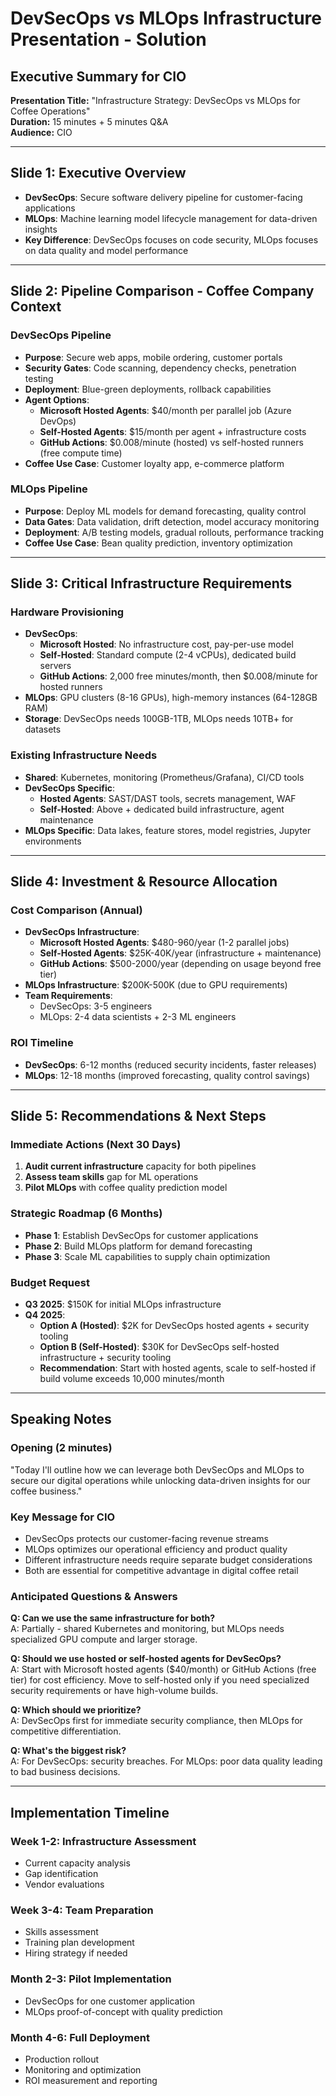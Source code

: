 # DevSecOps vs MLOps Infrastructure Presentation - Solution

## Executive Summary for CIO

**Presentation Title:** "Infrastructure Strategy: DevSecOps vs MLOps for Coffee Operations"  
**Duration:** 15 minutes + 5 minutes Q&A  
**Audience:** CIO

---

## Slide 1: Executive Overview
- **DevSecOps**: Secure software delivery pipeline for customer-facing applications
- **MLOps**: Machine learning model lifecycle management for data-driven insights
- **Key Difference**: DevSecOps focuses on code security, MLOps focuses on data quality and model performance

---

## Slide 2: Pipeline Comparison - Coffee Company Context

### DevSecOps Pipeline
- **Purpose**: Secure web apps, mobile ordering, customer portals
- **Security Gates**: Code scanning, dependency checks, penetration testing
- **Deployment**: Blue-green deployments, rollback capabilities
- **Agent Options**:
  - **Microsoft Hosted Agents**: $40/month per parallel job (Azure DevOps)
  - **Self-Hosted Agents**: $15/month per agent + infrastructure costs
  - **GitHub Actions**: $0.008/minute (hosted) vs self-hosted runners (free compute time)
- **Coffee Use Case**: Customer loyalty app, e-commerce platform

### MLOps Pipeline
- **Purpose**: Deploy ML models for demand forecasting, quality control
- **Data Gates**: Data validation, drift detection, model accuracy monitoring
- **Deployment**: A/B testing models, gradual rollouts, performance tracking
- **Coffee Use Case**: Bean quality prediction, inventory optimization

---

## Slide 3: Critical Infrastructure Requirements

### Hardware Provisioning
- **DevSecOps**: 
  - **Microsoft Hosted**: No infrastructure cost, pay-per-use model
  - **Self-Hosted**: Standard compute (2-4 vCPUs), dedicated build servers
  - **GitHub Actions**: 2,000 free minutes/month, then $0.008/minute for hosted runners
- **MLOps**: GPU clusters (8-16 GPUs), high-memory instances (64-128GB RAM)
- **Storage**: DevSecOps needs 100GB-1TB, MLOps needs 10TB+ for datasets

### Existing Infrastructure Needs
- **Shared**: Kubernetes, monitoring (Prometheus/Grafana), CI/CD tools
- **DevSecOps Specific**: 
  - **Hosted Agents**: SAST/DAST tools, secrets management, WAF
  - **Self-Hosted**: Above + dedicated build infrastructure, agent maintenance
- **MLOps Specific**: Data lakes, feature stores, model registries, Jupyter environments

---

## Slide 4: Investment & Resource Allocation

### Cost Comparison (Annual)
- **DevSecOps Infrastructure**: 
  - **Microsoft Hosted Agents**: $480-960/year (1-2 parallel jobs)
  - **Self-Hosted Agents**: $25K-40K/year (infrastructure + maintenance)
  - **GitHub Actions**: $500-2000/year (depending on usage beyond free tier)
- **MLOps Infrastructure**: $200K-500K (due to GPU requirements)
- **Team Requirements**: 
  - DevSecOps: 3-5 engineers
  - MLOps: 2-4 data scientists + 2-3 ML engineers

### ROI Timeline
- **DevSecOps**: 6-12 months (reduced security incidents, faster releases)
- **MLOps**: 12-18 months (improved forecasting, quality control savings)

---

## Slide 5: Recommendations & Next Steps

### Immediate Actions (Next 30 Days)
1. **Audit current infrastructure** capacity for both pipelines
2. **Assess team skills** gap for ML operations
3. **Pilot MLOps** with coffee quality prediction model

### Strategic Roadmap (6 Months)
- **Phase 1**: Establish DevSecOps for customer applications
- **Phase 2**: Build MLOps platform for demand forecasting
- **Phase 3**: Scale ML capabilities to supply chain optimization

### Budget Request
- **Q3 2025**: $150K for initial MLOps infrastructure
- **Q4 2025**: 
  - **Option A (Hosted)**: $2K for DevSecOps hosted agents + security tooling
  - **Option B (Self-Hosted)**: $30K for DevSecOps self-hosted infrastructure + security tooling
  - **Recommendation**: Start with hosted agents, scale to self-hosted if build volume exceeds 10,000 minutes/month

---

## Speaking Notes

### Opening (2 minutes)
"Today I'll outline how we can leverage both DevSecOps and MLOps to secure our digital operations while unlocking data-driven insights for our coffee business."

### Key Message for CIO
- DevSecOps protects our customer-facing revenue streams
- MLOps optimizes our operational efficiency and product quality
- Different infrastructure needs require separate budget considerations
- Both are essential for competitive advantage in digital coffee retail

### Anticipated Questions & Answers
**Q: Can we use the same infrastructure for both?**  
A: Partially - shared Kubernetes and monitoring, but MLOps needs specialized GPU compute and larger storage.

**Q: Should we use hosted or self-hosted agents for DevSecOps?**  
A: Start with Microsoft hosted agents ($40/month) or GitHub Actions (free tier) for cost efficiency. Move to self-hosted only if you need specialized security requirements or have high-volume builds.

**Q: Which should we prioritize?**  
A: DevSecOps first for immediate security compliance, then MLOps for competitive differentiation.

**Q: What's the biggest risk?**  
A: For DevSecOps: security breaches. For MLOps: poor data quality leading to bad business decisions.

---

## Implementation Timeline

### Week 1-2: Infrastructure Assessment
- Current capacity analysis
- Gap identification
- Vendor evaluations

### Week 3-4: Team Preparation
- Skills assessment
- Training plan development
- Hiring strategy if needed

### Month 2-3: Pilot Implementation
- DevSecOps for one customer application
- MLOps proof-of-concept with quality prediction

### Month 4-6: Full Deployment
- Production rollout
- Monitoring and optimization
- ROI measurement and reporting
